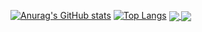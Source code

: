 [![Anurag's GitHub stats](https://github-readme-stats.vercel.app/api?username=Shengggy)](https://github.com/anuraghazra/github-readme-stats)
[![Top Langs](https://github-readme-stats.vercel.app/api/top-langs/?username=Shengggy&layout=compact)](https://github.com/anuraghazra/github-readme-stats)
<a href="https://github.com/anuraghazra/github-readme-stats">
  <img align="center" src="https://github-readme-stats.vercel.app/api/pin/?username=anuraghazra&repo=github-readme-stats" />
</a>
<a href="https://github.com/anuraghazra/convoychat">
  <img align="center" src="https://github-readme-stats.vercel.app/api/pin/?username=anuraghazra&repo=convoychat" />
</a>

